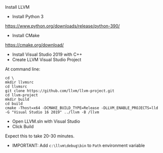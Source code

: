 Install LLVM

* Install Python 3

https://www.python.org/downloads/release/python-390/

* Install CMake

https://cmake.org/download/

* Install Visual Studio 2019 with C++
* Create LLVM Visual Studio Project

At command line:

```
cd \
mkdir llvmsrc
cd llvmsrc
git clone https://github.com/llvm/llvm-project.git
cd llvm-project
mkdir build
cd build
cmake -Thost=x64 -DCMAKE_BUILD_TYPE=Release -DLLVM_ENABLE_PROJECTS=lld -G "Visual Studio 16 2019" ../llvm -B /llvm
```

* Open LLVM.sln with Visual Studio
* Click Build

Expect this to take 20-30 minutes.

* IMPORTANT: Add `c:\llvm\debug\bin` to `Path` environment variable